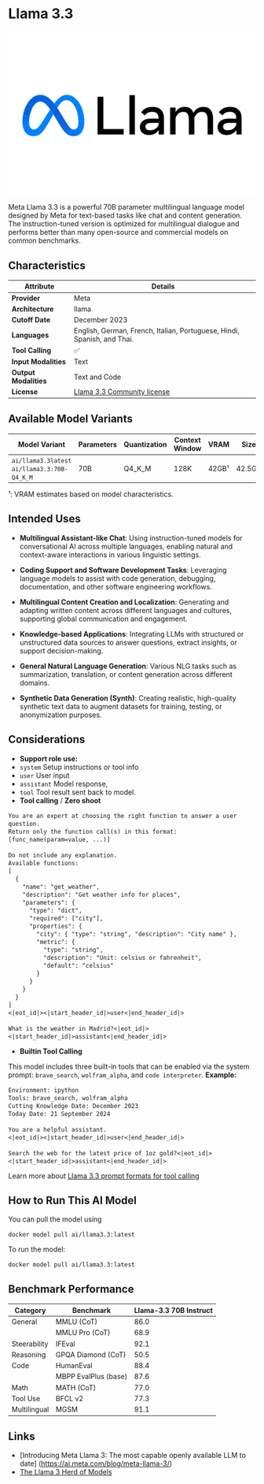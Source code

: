 # Llama 3.3

![logo](https://github.com/docker/model-cards/raw/refs/heads/main/logos/meta-280x184-overview@2x.svg)

Meta Llama 3.3 is a powerful 70B parameter multilingual language model designed by Meta for text-based tasks like chat and content generation. The instruction-tuned version is optimized for multilingual dialogue and performs better than many open-source and commercial models on common benchmarks.

## Characteristics

| Attribute             | Details        |
|---------------------- |----------------|
| **Provider**          | Meta           |
| **Architecture**      | llama          |
| **Cutoff Date**       | December 2023  |
| **Languages**         | English, German, French, Italian, Portuguese, Hindi, Spanish, and Thai.|
| **Tool Calling**      | ✅             |
| **Input Modalities**  | Text           |
| **Output Modalities** | Text and Code  |
| **License**           | [Llama 3.3 Community license](https://github.com/meta-llama/llama-models/blob/main/models/llama3_3/LICENSE)     |

## Available Model Variants

| Model Variant                                | Parameters | Quantization   | Context Window | VRAM      | Size   | 
|--------------------------------------------- |----------- |--------------- |--------------- |---------- |------- |
| `ai/llama3.3latest` `ai/llama3.3:70B-Q4_K_M` | 70B        | Q4_K_M         | 128K           | 42GB¹     | 42.5GB | 

¹: VRAM estimates based on model characteristics.

## Intended Uses

- **Multilingual Assistant-like Chat**: Using instruction-tuned models for conversational AI across multiple languages, enabling natural and context-aware interactions in various linguistic settings.

- **Coding Support and Software Development Tasks**: Leveraging language models to assist with code generation, debugging, documentation, and other software engineering workflows.

- **Multilingual Content Creation and Localization**: Generating and adapting written content across different languages and cultures, supporting global communication and engagement.

- **Knowledge-based Applications**: Integrating LLMs with structured or unstructured data sources to answer questions, extract insights, or support decision-making.

- **General Natural Language Generation**: Various NLG tasks such as summarization, translation, or content generation across different domains.

- **Synthetic Data Generation (Synth)**: Creating realistic, high-quality synthetic text data to augment datasets for training, testing, or anonymization purposes.



## Considerations

- **Support role use:** 
 -  `system` Setup instructions or tool info 
 -  `user` User input
 -  `assistant` Model response, 
 -  `tool` Tool result sent back to model.
- **Tool calling** / **Zero shoot**  

``` 
You are an expert at choosing the right function to answer a user question. 
Return only the function call(s) in this format:  
[func_name(param=value, ...)]

Do not include any explanation.
Available functions:
[
  {
    "name": "get_weather",
    "description": "Get weather info for places",
    "parameters": {
      "type": "dict",
      "required": ["city"],
      "properties": {
        "city": { "type": "string", "description": "City name" },
        "metric": {
          "type": "string",
          "description": "Unit: celsius or fahrenheit",
          "default": "celsius"
        }
      }
    }
  }
]
<|eot_id|><|start_header_id|>user<|end_header_id|>

What is the weather in Madrid?<|eot_id|><|start_header_id|>assistant<|end_header_id|>

``` 

- **Builtin Tool Calling**

This model includes three built-in tools that can be enabled via the system prompt: `brave_search`, `wolfram_alpha`, and `code interpreter`. **Example:**

```
Environment: ipython
Tools: brave_search, wolfram_alpha
Cutting Knowledge Date: December 2023
Today Date: 21 September 2024

You are a helpful assistant.
<|eot_id|><|start_header_id|>user<|end_header_id|>

Search the web for the latest price of 1oz gold?<|eot_id|><|start_header_id|>assistant<|end_header_id|>
```
Learn more about [Llama 3.3 prompt formats for tool calling](https://github.com/meta-llama/llama-models/blob/main/models/llama3_3/prompt_format.md)


## How to Run This AI Model

You can pull the model using

```
docker model pull ai/llama3.3:latest
```

To run the model:

```
docker model pull ai/llama3.3:latest
```


## Benchmark Performance

| Category     | Benchmark                | Llama-3.3 70B Instruct |
|--------------|--------------------------|------------------------|
| General      | MMLU (CoT)               | 86.0                   |
|              | MMLU Pro (CoT)           | 68.9                   |
| Steerability | IFEval                   | 92.1                   |
| Reasoning    | GPQA Diamond (CoT)       | 50.5                   |
| Code         | HumanEval                | 88.4                   |
|              | MBPP EvalPlus (base)     | 87.6                   |
| Math         | MATH (CoT)               | 77.0                   |
| Tool Use     | BFCL v2                  | 77.3                   |
| Multilingual | MGSM                     | 91.1                   |


## Links
- [Introducing Meta Llama 3: The most capable openly available LLM to date]
(https://ai.meta.com/blog/meta-llama-3/)
- [The Llama 3 Herd of Models](https://arxiv.org/pdf/2407.21783)